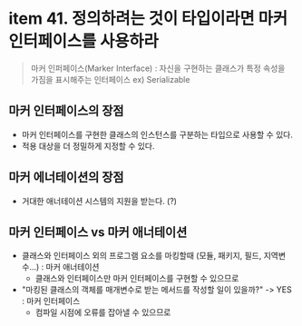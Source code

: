 # item 41. 정의하려는 것이 타입이라면 마커 인터페이스를 사용하라

> 마커 인퍼페이스(Marker Interface) : 자신을 구현하는 클래스가 특정 속성을 가짐을 표시해주는 인터페이스 ex) Serializable

## 마커 인터페이스의 장점
 - 마커 인터페이스를 구현한 클래스의 인스턴스를 구분하는 타입으로 사용할 수 있다.
 - 적용 대상을 더 정밀하게 지정할 수 있다.
 
## 마커 에너테이션의 장점
 - 거대한 애너테이션 시스템의 지원을 받는다. (?)
 
## 마커 인터페이스 vs 마커 애너테이션
 - 클래스와 인터페이스 외의 프로그램 요소를 마킹할때 (모듈, 패키지, 필드, 지역변수...) : 마커 애너테이션
    - 클래스와 인터페이스만 마커 인터페이스를 구현할 수 있으므로
 - "마킹된 클래스의 객체를 매개변수로 받는 메서드를 작성할 일이 있을까?" -> YES : 마커 인터페이스
    - 컴파일 시점에 오류를 잡아낼 수 있으므로
